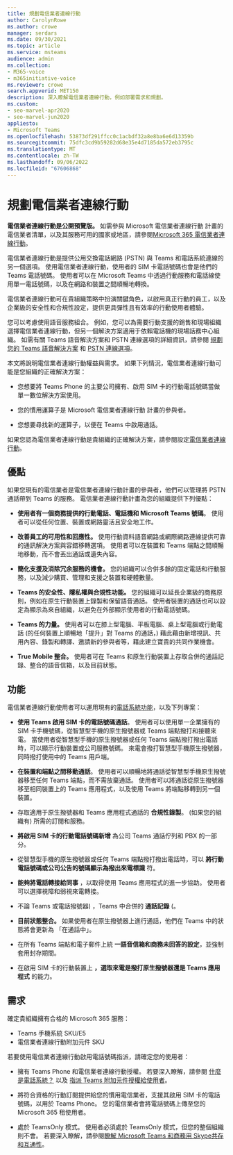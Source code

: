 ```yaml
---
title: 規劃電信業者連線行動
author: CarolynRowe
ms.author: crowe
manager: serdars
ms.date: 09/30/2021
ms.topic: article
ms.service: msteams
audience: admin
ms.collection:
- M365-voice
- m365initiative-voice
ms.reviewer: crowe
search.appverid: MET150
description: 深入瞭解電信業者連線行動，例如部署需求和規劃。
ms.custom:
- seo-marvel-apr2020
- seo-marvel-jun2020
appliesto:
- Microsoft Teams
ms.openlocfilehash: 53873df291ffcc0c1acbdf32a8e8ba6e6d13359b
ms.sourcegitcommit: 75dfc3cd9b59282d68e35e4d7185da572eb3795c
ms.translationtype: MT
ms.contentlocale: zh-TW
ms.lasthandoff: 09/06/2022
ms.locfileid: "67606868"
---
```

# <a name="plan-for-operator-connect-mobile"></a>規劃電信業者連線行動

**電信業者連線行動是公開預覽版。** 如需參與 Microsoft 電信業者連線行動 計畫的電信業者清單，以及其服務可用的國家或地區，請參閱[Microsoft 365 電信業者連線行動](https://cloudpartners.transform.microsoft.com/practices/microsoft-365-for-operators/connect-mobile)。

電信業者連線行動是提供公用交換電話網路 (PSTN) 與 Teams 和電話系統連線的另一個選項。 使用電信業者連線行動，使用者的 SIM 卡電話號碼也會是他們的 Teams 電話號碼。 使用者可以在 Microsoft Teams 中透過行動服務和電話線使用單一電話號碼，以及在網路和裝置之間順暢地轉換。

電信業者連線行動可在貴組織策略中扮演關鍵角色，以啟用真正行動的員工，以及企業級的安全性和合規性設定，提供更具彈性且有效率的行動使用者體驗。

您可以考慮使用語音服務組合。 例如，您可以為需要行動支援的銷售和現場組織選擇電信業者連線行動，但另一個解決方案適用于依賴電話機的現場話務中心組織。 如需有關 Teams 語音解決方案和 PSTN 連線選項的詳細資訊，請參閱 [規劃您的 Teams 語音解決方案](cloud-voice-landing-page.md) 和 [PSTN 連線選項](pstn-connectivity.md)。 

本文將說明電信業者連線行動權益與需求。 如果下列情況，電信業者連線行動可能是您組織的正確解決方案：

-   您想要將 Teams Phone 的主要公司擁有、啟用 SIM 卡的行動電話號碼當做單一數位解決方案使用。

-   您的慣用運算子是 Microsoft 電信業者連線行動 計畫的參與者。

-   您想要尋找新的運算子，以便在 Teams 中啟用通話。

如果您認為電信業者連線行動是貴組織的正確解決方案，請參閱設定[電信業者連線行動](operator-connect-mobile-configure.md)。



## <a name="benefits"></a>優點

如果您現有的電信業者是電信業者連線行動計畫的參與者，他們可以管理將 PSTN 通話帶到 Teams 的服務。 電信業者連線行動計畫為您的組織提供下列優點：

- **使用者有一個商務提供的行動電話、電話機和 Microsoft Teams 號碼**。 使用者可以從任何位置、裝置或網路靈活且安全地工作。  

- **改善員工的可用性和回應性。** 使用行動資料語音網路或網際網路連線提供可靠的通訊解決方案與容錯移轉選項。 使用者可以在裝置和 Teams 端點之間順暢地移動，而不會丟出通話或遺失內容。

- **簡化支援及消除冗余服務的機會。** 您的組織可以合併多餘的固定電話和行動服務，以及減少購買、管理和支援之裝置和硬體數量。

-   **Teams 的安全性、隱私權與合規性功能。** 您的組織可以延長企業級的商務原則，例如在原生行動裝置上錄製和保留語音通話。 使用者裝置的通話也可以設定為顯示為來自組織，以避免在外部顯示使用者的行動電話號碼。

- **Teams 的力量。** 使用者可以在膝上型電腦、平板電腦、桌上型電腦或行動電話 (的任何裝置上順暢地「提升」對 Teams 的通話，) 藉此藉由新增視訊、共用內容、錄製和轉譯、邀請新的參與者等，藉此建立寶貴的共同作業機會。

- **True Mobile 整合。** 使用者可在 Teams 和原生行動裝置上存取合併的通話記錄、整合的語音信箱，以及目前狀態。 

## <a name="features"></a>功能

電信業者連線行動使用者可以運用現有的[電話系統功能](here-s-what-you-get-with-phone-system.md)，以及下列專案：

- **使用 Teams 啟用 SIM 卡的電話號碼通話**。 使用者可以使用單一企業擁有的 SIM 卡手機號碼，從智慧型手機的原生撥號器或 Teams 端點撥打和接聽來電。 當使用者從智慧型手機的原生撥號器或任何 Teams 端點撥打撥出電話時，可以顯示行動裝置或公司服務號碼。 來電會撥打智慧型手機原生撥號器，同時撥打使用中的 Teams 用戶端。

-   **在裝置和端點之間移動通話**。 使用者可以順暢地將通話從智慧型手機原生撥號器移至任何 Teams 端點，而不需放棄通話。 使用者可以將通話從原生撥號器移至相同裝置上的 Teams 應用程式，以及使用 Teams 將端點移轉到另一個裝置。 

- 存取適用于原生撥號器和 Teams 應用程式通話的 **合規性錄製**。  (如果您的組織有) 所需的訂閱和服務。

- **將啟用 SIM 卡的行動電話號碼新增** 為公司 Teams 通話佇列和 PBX 的一部分。

- 從智慧型手機的原生撥號器或任何 Teams 端點撥打撥出電話時，可以 **將行動電話號碼或公司公告的號碼顯示為撥出來電標識** 符。

- **能夠將電話轉接給同事** ，以取得使用 Teams 應用程式的進一步協助。 使用者可以選擇視障和弱視來電轉接。 

- 不論 Teams 或電話撥號器) ，Teams 中合併的 **通話記錄** (。

- **目前狀態整合。**  如果使用者在原生撥號器上進行通話，他們在 Teams 中的狀態將會更新為 「在通話中」。 

- 在所有 Teams 端點和電子郵件上統 **一語音信箱和商務未回答的設定**，並強制套用封存期間。

- 在啟用 SIM 卡的行動裝置上 **，選取來電是撥打原生撥號器還是 Teams 應用程式** 的能力。

## <a name="requirements"></a>需求

確定貴組織擁有合格的 Microsoft 365 服務：

- Teams 手機系統 SKU/E5
- 電信業者連線行動附加元件 SKU

若要使用電信業者連線行動啟用電話號碼指派，請確定您的使用者：

- 擁有 Teams Phone 和電信業者連線行動授權。 若要深入瞭解，請參閱 [什麼是電話系統？](what-is-phone-system-in-office-365.md) 以及 [指派 Teams 附加元件授權給使用者](teams-add-on-licensing/assign-teams-add-on-licenses.md)。

- 將符合資格的行動訂閱提供給您的慣用電信業者，支援其啟用 SIM 卡的電話號碼，以用於 Teams Phone。 您的電信業者會將電話號碼上傳至您的 Microsoft 365 租使用者。

- 處於 TeamsOnly 模式。 使用者必須處於 TeamsOnly 模式，但您的整個組織則不會。 若要深入瞭解，請參閱[瞭解 Microsoft Teams 和商務用 Skype共存和互通性](teams-and-skypeforbusiness-coexistence-and-interoperability.md)。


